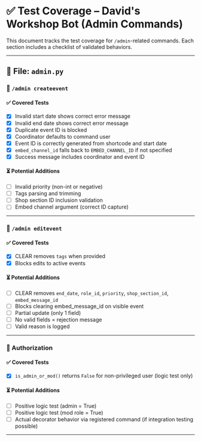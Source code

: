 # ✅ Test Coverage – David's Workshop Bot (Admin Commands)

This document tracks the test coverage for `/admin`-related commands. Each section includes a checklist of validated behaviors.

---

## 📁 File: `admin.py`

### 🧪 `/admin createevent`

#### ✅ Covered Tests

* [x] Invalid start date shows correct error message
* [x] Invalid end date shows correct error message
* [x] Duplicate event ID is blocked
* [x] Coordinator defaults to command user
* [x] Event ID is correctly generated from shortcode and start date
* [x] `embed_channel_id` falls back to `EMBED_CHANNEL_ID` if not specified
* [x] Success message includes coordinator and event ID

#### ⏳ Potential Additions

* [ ] Invalid priority (non-int or negative)
* [ ] Tags parsing and trimming
* [ ] Shop section ID inclusion validation
* [ ] Embed channel argument (correct ID capture)

---

### 🧪 `/admin editevent`

#### ✅ Covered Tests

* [x] CLEAR removes `tags` when provided
* [x] Blocks edits to active events

#### ⏳ Potential Additions

* [ ] CLEAR removes `end_date`, `role_id`, `priority`, `shop_section_id`, `embed_message_id`
* [ ] Blocks clearing embed\_message\_id on visible event
* [ ] Partial update (only 1 field)
* [ ] No valid fields = rejection message
* [ ] Valid reason is logged

---

### 🧪 Authorization

#### ✅ Covered Tests

* [x] `is_admin_or_mod()` returns `False` for non-privileged user (logic test only)

#### ⏳ Potential Additions

* [ ] Positive logic test (admin = True)
* [ ] Positive logic test (mod role = True)
* [ ] Actual decorator behavior via registered command (if integration testing possible)

---
